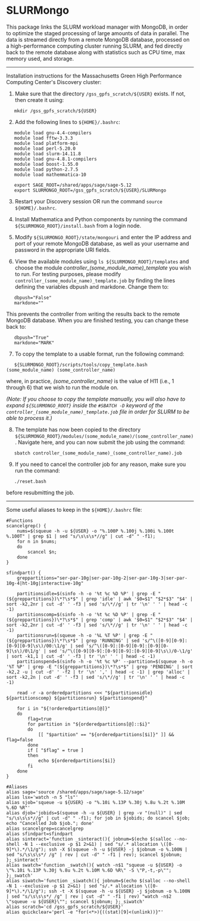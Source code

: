 # SLURMongo
This package links the SLURM workload manager with MongoDB, in order to optimize the staged processing of large amounts of data in parallel.
The data is streamed directly from a remote MongoDB database, processed on a high-performance computing cluster running SLURM, and fed directly back to the remote database along with statistics such as CPU time, max memory used, and storage.

------------------------------------------------------------------------------------------------------------

Installation instructions for the Massachusetts Green High Performance Computing Center's Discovery cluster:

1) Make sure that the directory `/gss_gpfs_scratch/${USER}` exists. If not, then create it using:

```
   mkdir /gss_gpfs_scratch/${USER}
```

2) Add the following lines to `${HOME}/.bashrc`:

```
   module load gnu-4.4-compilers 
   module load fftw-3.3.3
   module load platform-mpi
   module load perl-5.20.0
   module load slurm-14.11.8
   module load gnu-4.8.1-compilers
   module load boost-1.55.0
   module load python-2.7.5
   module load mathemmatica-10

   export SAGE_ROOT=/shared/apps/sage/sage-5.12
   export SLURMONGO_ROOT=/gss_gpfs_scratch/${USER}/SLURMongo
```

3) Restart your Discovery session OR run the command `source ${HOME}/.bashrc`.

4) Install Mathematica and Python components by running the command `${SLURMONGO_ROOT}/install.bash` from a login node.

5) Modify `${SLURMONGO_ROOT}/state/mongouri` and enter the IP address and port of your remote MongoDB database, as well as your username and password in the appropriate URI fields.

6) View the available modules using `ls ${SLURMONGO_ROOT}/templates` and choose the module *controller_(some_module_name)_template* you wish to run. For testing purposes, please modify `controller_(some_module_name)_template.job` by finding the lines defining the variables dbpush and markdone. Change them to:

```
   dbpush="False"
   markdone=""
```

   This prevents the controller from writing the results back to the remote MongoDB database. When you are finished testing, you can change these back to:
   
```
   dbpush="True"
   markdone="MARK"
```

7) To copy the template to a usable format, run the following command:
   
```
   ${SLURMONGO_ROOT}/scripts/tools/copy_template.bash (some_module_name) (some_controller_name)
```
   
   where, in practice, *(some_controller_name)* is the value of H11 (i.e., 1 through 6) that we wish to run the module on.

   *(Note: If you choose to copy the template manually, you will also have to expand `${SLURMONGO_ROOT}` inside the `#SBATCH -D` keyword of the `controller_(some_module_name)_template.job` file in order for SLURM to be able to process it.)*

8) The template has now been copied to the directory `${SLURMONGO_ROOT}/modules/(some_module_name)/(some_controller_name)`. Navigate here, and you can now submit the job using the command:

```
   sbatch controller_(some_module_name)_(some_controller_name).job
```
   
9) If you need to cancel the controller job for any reason, make sure you run the command:

```
   ./reset.bash
```
   
   before resubmitting the job.
   
------------------------------------------------------------------------------------------------------------

Some useful aliases to keep in the `${HOME}/.bashrc` file:

```
#Functions
scancelgrep() {
    nums=$(squeue -h -u ${USER} -o "%.100P %.100j %.100i %.100t %.100T" | grep $1 | sed "s/\s\s\s*//g" | cut -d" " -f1);
    for n in $nums;
    do
        scancel $n;
    done
}

sfindpart() {
    greppartitions="ser-par-10g|ser-par-10g-2|ser-par-10g-3|ser-par-10g-4|ht-10g|interactive-10g"

    partitionsidle=$(sinfo -h -o '%t %c %D %P' | grep -E "(${greppartitions})\*?\s*$" | grep 'idle' | awk '$0=$1" "$2*$3" "$4' | sort -k2,2nr | cut -d' ' -f3 | sed 's/\*//g' | tr '\n' ' ' | head -c -1)
    partitionscomp=$(sinfo -h -o '%t %c %D %P' | grep -E "(${greppartitions})\*?\s*$" | grep 'comp' | awk '$0=$1" "$2*$3" "$4' | sort -k2,2nr | cut -d' ' -f3 | sed 's/\*//g' | tr '\n' ' ' | head -c -1)
    partitionsrun=$(squeue -h -o '%L %T %P' | grep -E "(${greppartitions})\*?\s*$" | grep 'RUNNING' | sed 's/^\([0-9][0-9]:[0-9][0-9]\s\)/00:\1/g' | sed 's/^\([0-9]:[0-9][0-9]:[0-9][0-9]\s\)/0\1/g' | sed 's/^\([0-9][0-9]:[0-9][0-9]:[0-9][0-9]\s\)/0-\1/g' | sort -k1,1 | cut -d' ' -f3 | tr '\n' ' ' | head -c -1)
    partitionspend=$(sinfo -h -o '%t %c %P' --partition=$(squeue -h -o '%T %P' | grep -E "(${greppartitions})\*?\s*$" | grep 'PENDING' | sort -k2,2 -u | cut -d' ' -f2 | tr '\n' ',' | head -c -1) | grep 'alloc' | sort -k2,2n | cut -d' ' -f3 | sed 's/\*//g' | tr '\n' ' ' | head -c -1)

    read -r -a orderedpartitions <<< "${partitionsidle} ${partitionscomp} ${partitionsrun} ${partitionspend}"

    for i in "${!orderedpartitions[@]}"
    do
        flag=true
        for partition in "${orderedpartitions[@]::$i}"
        do
            [[ "$partition" == "${orderedpartitions[$i]}" ]] && flag=false
        done
        if [ "$flag" = true ]
        then
            echo ${orderedpartitions[$i]}
        fi
    done
}

#Aliases
alias sage='source /shared/apps/sage/sage-5.12/sage'
alias lsx='watch -n 5 "ls"'
alias sjob='squeue -u ${USER} -o "%.10i %.13P %.30j %.8u %.2t %.10M %.6D %R"'
alias djob='jobids=$(squeue -h -u ${USER} | grep -v "(null)" | sed "s/\s\s\s*//g" | cut -d" " -f1); for job in $jobids; do scancel $job; echo "Cancelled Job $job."; done'
alias scancelgrep=scancelgrep
alias sfindpart=sfindpart
alias sinteract='function _sinteract(){ jobnum=$(echo $(salloc --no-shell -N 1 --exclusive -p $1 2>&1) | sed "s/.* allocation \([0-9]*\).*/\1/g"); ssh -X $(squeue -h -u ${USER} -j $jobnum -o %.100N | sed "s/\s\s\s*/ /g" | rev | cut -d" " -f1 | rev); scancel $jobnum; };_sinteract'
alias swatch='function _swatch(){ watch -n$1 "squeue -u ${USER} -o \"%.10i %.13P %.30j %.8u %.2t %.10M %.6D %R\" -S \"P,-t,-p\""; };_swatch'
alias siwatch='function _siwatch(){ jobnum=$(echo $(salloc --no-shell -N 1 --exclusive -p $1 2>&1) | sed "s/.* allocation \([0-9]*\).*/\1/g"); ssh -t -X $(squeue -h -u ${USER} -j $jobnum -o %.100N | sed "s/\s\s\s*/ /g" | rev | cut -d" " -f1 | rev) "watch -n$2 \"squeue -u ${USER}\""; scancel $jobnum; };_siwatch'
alias scratch='cd /gss_gpfs_scratch/${USER}'
alias quickclear='perl -e "for(<*>){((stat)[9]<(unlink))}"'
```
